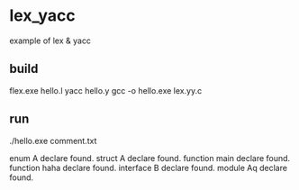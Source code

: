 # lex_yacc
example of lex &amp; yacc

## build
flex.exe hello.l
yacc hello.y
gcc -o hello.exe lex.yy.c

## run
./hello.exe comment.txt

enum A declare found.
struct A declare found.
function main declare found.
function haha declare found.
interface B declare found.
module Aq declare found.
